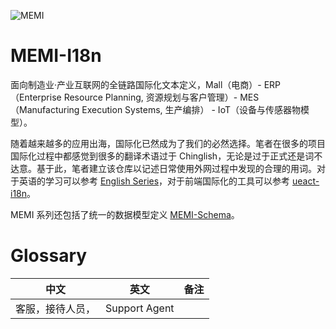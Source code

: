 ![MEMI](https://s2.ax1x.com/2019/09/01/npbSRU.png)

# MEMI-I18n

面向制造业·产业互联网的全链路国际化文本定义，Mall（电商）- ERP（Enterprise Resource Planning, 资源规划与客户管理）- MES（Manufacturing Execution Systems, 生产编排） - IoT（设备与传感器物模型）。

随着越来越多的应用出海，国际化已然成为了我们的必然选择。笔者在很多的项目国际化过程中都感觉到很多的翻译术语过于 Chinglish，无论是过于正式还是词不达意。基于此，笔者建立该仓库以记述日常使用外网过程中发现的合理的用词。对于英语的学习可以参考 [English Series](https://github.com/wx-chevalier/Developer-Zero-To-Mastery/tree/master/English)，对于前端国际化的工具可以参考 [ueact-i18n](https://github.com/wx-chevalier/Ueact)。

MEMI 系列还包括了统一的数据模型定义 [MEMI-Schema](https://github.com/wx-chevalier/MEMI-Schema)。

# Glossary

| 中文 | 英文 | 备注 |
| -- | -- | -- |
| 客服，接待人员， | Support Agent | |
